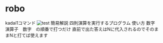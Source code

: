 # robo
kadai1コマンド
![test](https://github.com/Aoki120604/robosys2024/actions/workflows/test.yml/badge.svg)
簡易解説
四則演算を実行するプログラム
使い方
数字　演算子　数字　の順番で打つだけ
直前で出た答えはNに代入されるのでそのままNと打てば使えます
